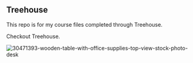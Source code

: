 ## Treehouse

This repo is for my course files completed through Treehouse.

Checkout Treehouse.

![30471393-wooden-table-with-office-supplies-top-view-stock-photo-desk](https://cloud.githubusercontent.com/assets/6415763/13078317/1622a212-d4b6-11e5-99ca-e2458768ef79.jpg)


